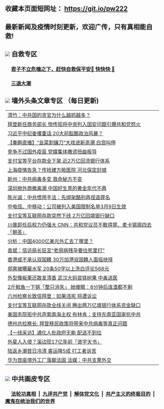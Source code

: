 ## 收藏本页面短网址： https://git.io/pw222
## 最新新闻及疫情时刻更新，欢迎广传，只有真相能自救! 

## <img src="https://img.icons8.com/cute-clipart/2x/circled-right.png">  自救专区

 ### &nbsp;&nbsp;&nbsp;&nbsp; [君子不立危樯之下，赶快自救保平安🍎 快快快 📩](https://github.com/pwgy/td/blob/master/README.md)
 
 ### &nbsp;&nbsp;&nbsp;&nbsp; [三退大潮](https://is.gd/fCPoKo) 
 
## <img src="https://img.icons8.com/cute-clipart/2x/circled-right.png"> 墙外头条文章专区 （每日更新)

<Table>
<tr><td colspan="2" align="left"><a href="https://pdzxfeui.xhuyd.press/?name=c1274514&key=encdeuyadochlaxz&from=pw2">清竹：中共国的贪官为什么越抓越多？</a></td></tr>
<tr><td colspan="2" align="left"><a href="https://pdzxfeui.xhuyd.press/?name=c1274542&key=encdeuyadochlaxz&from=pw2">拜登新任商务部长 惊传拒将中资列入国安问题引爆共和党怒火</a></td></tr>
<tr><td colspan="2" align="left"><a href="https://pdzxfeui.xhuyd.press/?name=c1274561&key=encdeuyadochlaxz&from=pw2">习近平中纪委撂重话 20大前酝酿政治风暴？</a></td></tr>
<tr><td colspan="2" align="left"><a href="https://pdzxfeui.xhuyd.press/?name=c1274602&key=encdeuyadochlaxz&from=pw2">【秦鹏直播】“韭菜割镰刀”大戏进新高潮 白宫叫停</a></td></tr>
<tr><td colspan="2" align="left"><a href="https://pdzxfeui.xhuyd.press/?name=c1274583&key=encdeuyadochlaxz&from=pw2">竞争不过国外疫苗 党媒集体撒谎扭曲报导</a></td></tr>
<tr><td colspan="2" align="left"><a href="https://pdzxfeui.xhuyd.press/?name=c1274581&key=encdeuyadochlaxz&from=pw2">支付宝等平台存款全下架 近2万亿回流银行体系</a></td></tr>
<tr><td colspan="2" align="left"><a href="https://pdzxfeui.xhuyd.press/?name=c1274566&key=encdeuyadochlaxz&from=pw2">上海疫情告急？传抢建方舱医院 河北保定封城</a></td></tr>
<tr><td colspan="2" align="left"><a href="https://pdzxfeui.xhuyd.press/?name=c1274599&key=encdeuyadochlaxz&from=pw2">新州：中共病毒多变 救命秘方不变</a></td></tr>
<tr><td colspan="2" align="left"><a href="https://pdzxfeui.xhuyd.press/?name=c1274594&key=encdeuyadochlaxz&from=pw2">深圳掀外商撤离潮 中国好生意的黄金年代不再</a></td></tr>
<tr><td colspan="2" align="left"><a href="https://pdzxfeui.xhuyd.press/?name=c1274584&key=encdeuyadochlaxz&from=pw2">陈光诚：中共惯用手法：先绑架酷刑再捏造罪名</a></td></tr>
<tr><td colspan="2" align="left"><a href="https://pdzxfeui.xhuyd.press/?name=c1274595&key=encdeuyadochlaxz&from=pw2">中电信、中移动：公司被列入美国限制名单3月9日生效</a></td></tr>
<tr><td colspan="2" align="left"><a href="https://pdzxfeui.xhuyd.press/?name=c1274547&key=encdeuyadochlaxz&from=pw2">支付宝等互联网存款突然下线 2万亿回填银行缺口</a></td></tr>
<tr><td colspan="2" align="left"><a href="https://pdzxfeui.xhuyd.press/?name=c1274539&key=encdeuyadochlaxz&from=pw2">川普卸任后权力仍强大 CNN：共和党议员不敢得罪、麦卡锡周四去「朝圣」</a></td></tr>
<tr><td colspan="2" align="left"><a href="https://pdzxfeui.xhuyd.press/?name=c1274536&key=encdeuyadochlaxz&from=pw2">分析：中国4000亿美元外汇去了哪里？</a></td></tr>
<tr><td colspan="2" align="left"><a href="https://pdzxfeui.xhuyd.press/?name=c1274551&key=encdeuyadochlaxz&from=pw2">袁斌：信访局长狂言“老弱病残孕要往死里打”</a></td></tr>
<tr><td colspan="2" align="left"><a href="https://pdzxfeui.xhuyd.press/?name=c1274593&key=encdeuyadochlaxz&from=pw2">香港或不承认双国籍 30万加港双国籍人面临抉择</a></td></tr>
<tr><td colspan="2" align="left"><a href="https://pdzxfeui.xhuyd.press/?name=c1274563&key=encdeuyadochlaxz&from=pw2">郑爽被曝雇水军 20条50字以上洗白评论568元</a></td></tr>
<tr><td colspan="2" align="left"><a href="https://pdzxfeui.xhuyd.press/?name=c1274541&key=encdeuyadochlaxz&from=pw2">外型像板栗还散发清香 武汉大妈尝铁树果 中毒送医</a></td></tr>
<tr><td colspan="2" align="left"><a href="https://pdzxfeui.xhuyd.press/?name=c1274588&key=encdeuyadochlaxz&from=pw2">2斤鱿鱼一下锅「整只消失」 她傻眼：8分钟后连渣都不剩</a></td></tr>
<tr><td colspan="2" align="left"><a href="https://pdzxfeui.xhuyd.press/?name=c1274586&key=encdeuyadochlaxz&from=pw2">六州检察长致信拜登：如果违宪 将遭诉讼</a></td></tr>
<tr><td colspan="2" align="left"><a href="https://pdzxfeui.xhuyd.press/?name=c1274516&key=encdeuyadochlaxz&from=pw2">支付宝等互联网存款全线关闭 腾出两万亿填银行体系资金缺口</a></td></tr>
<tr><td colspan="2" align="left"><a href="https://pdzxfeui.xhuyd.press/?name=c1274543&key=encdeuyadochlaxz&from=pw2">美国务院拒中共声索南海主权 布林肯：支持东南亚国家抗中共</a></td></tr>
<tr><td colspan="2" align="left"><a href="https://pdzxfeui.xhuyd.press/?name=c1274567&key=encdeuyadochlaxz&from=pw2">德州总检察长: 拜登移民政策将带来中共病毒等真正问题</a></td></tr>
<tr><td colspan="2" align="left"><a href="https://pdzxfeui.xhuyd.press/?name=c1274537&key=encdeuyadochlaxz&from=pw2">【一线采访】通化人批政府无能 配送不到位</a></td></tr>
<tr><td colspan="2" align="left"><a href="https://pdzxfeui.xhuyd.press/?name=c1274589&key=encdeuyadochlaxz&from=pw2">外星人入侵？溪边现17亿年前「诡字天书」</a></td></tr>
<tr><td colspan="2" align="left"><a href="https://pdzxfeui.xhuyd.press/?name=c1274580&key=encdeuyadochlaxz&from=pw2">陆返乡潮首日冷清 客运降5成 打工者诉苦</a></td></tr>
<tr><td colspan="2" align="left"><a href="https://pdzxfeui.xhuyd.press/?name=c1274544&key=encdeuyadochlaxz&from=pw2">华为首座境外工厂落脚法国 法媒：中共支票外交</a></td></tr>

 </Table>

## <img src="https://img.icons8.com/cute-clipart/2x/circled-right.png"> 中共画皮专区


 ### &nbsp;&nbsp;&nbsp;&nbsp; [法轮功真相](https://github.com/begood0513/basic/blob/master/README.md) &nbsp;|&nbsp; [九评共产党](https://github.com/begood0513/9ping.md/blob/master/README.md) &nbsp;|&nbsp; [解体党文化](https://github.com/begood0513/jtdwh.md/blob/master/README.md)   &nbsp;|&nbsp; [共产主义的终极目的](https://github.com/begood0513/gczydzjmd.md/blob/master/README.md) &nbsp;|&nbsp; [魔鬼在统治我们的世界](https://github.com/begood0513/gczydzjmd.md/blob/master/README.md) 

